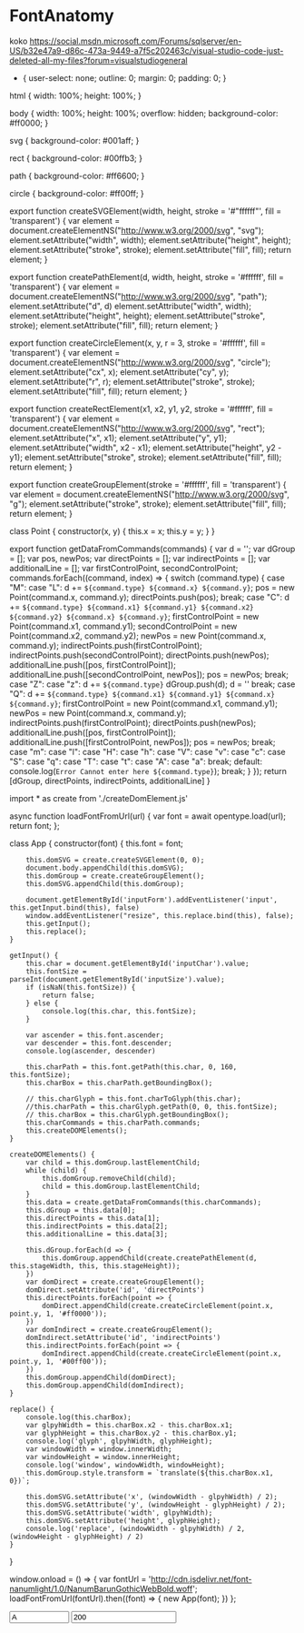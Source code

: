 # FontAnatomy
koko
https://social.msdn.microsoft.com/Forums/sqlserver/en-US/b32e47a9-d86c-473a-9449-a7f5c202463c/visual-studio-code-just-deleted-all-my-files?forum=visualstudiogeneral


* {
    user-select: none;
    outline: 0;
    margin: 0;
    padding: 0;
}

html {
    width: 100%;
    height: 100%;
}

body {
    width: 100%;
    height: 100%;
    overflow: hidden;
    background-color: #ff0000;
}

svg {
    background-color: #001aff;
}

rect {
    background-color: #00ffb3;
}

path {
    background-color: #ff6600;
}

circle {
    background-color: #ff00ff;
}


export function createSVGElement(width, height, stroke = '#"ffffff"', fill = 'transparent') {
    var element = document.createElementNS("http://www.w3.org/2000/svg", "svg");
    element.setAttribute("width", width);
    element.setAttribute("height", height);
    element.setAttribute("stroke", stroke);
    element.setAttribute("fill", fill);
    return element;
}

export function createPathElement(d, width, height, stroke = '#ffffff', fill = 'transparent') {
    var element = document.createElementNS("http://www.w3.org/2000/svg", "path");
    element.setAttribute("d", d)
    element.setAttribute("width", width);
    element.setAttribute("height", height);
    element.setAttribute("stroke", stroke);
    element.setAttribute("fill", fill);
    return element;
}

export function createCircleElement(x, y, r = 3, stroke = '#ffffff', fill = 'transparent') {
    var element = document.createElementNS("http://www.w3.org/2000/svg", "circle");
    element.setAttribute("cx", x);
    element.setAttribute("cy", y);
    element.setAttribute("r", r);
    element.setAttribute("stroke", stroke);
    element.setAttribute("fill", fill);
    return element;
}

export function createRectElement(x1, x2, y1, y2, stroke = '#ffffff', fill = 'transparent') {
    var element = document.createElementNS("http://www.w3.org/2000/svg", "rect");
    element.setAttribute("x", x1);
    element.setAttribute("y", y1);
    element.setAttribute("width", x2 - x1);
    element.setAttribute("height", y2 - y1);
    element.setAttribute("stroke", stroke);
    element.setAttribute("fill", fill);
    return element;
}

export function createGroupElement(stroke = '#ffffff', fill = 'transparent') {
    var element = document.createElementNS("http://www.w3.org/2000/svg", "g");
    element.setAttribute("stroke", stroke);
    element.setAttribute("fill", fill);
    return element;
}


class Point {
    constructor(x, y) {
        this.x = x;
        this.y = y;
    }
}

export function getDataFromCommands(commands) {
    var d = '';
    var dGroup = [];
    var pos, newPos;
    var directPoints = [];
    var indirectPoints = [];
    var additionalLine = [];
    var firstControlPoint, secondControlPoint;
    commands.forEach((command, index) => {
        switch (command.type) {
            case "M":
            case "L":
                d += `${command.type} ${command.x} ${command.y}`;
                pos = new Point(command.x, command.y);
                directPoints.push(pos);
                break;
            case "C":
                d += `${command.type} ${command.x1} ${command.y1} ${command.x2} ${command.y2} ${command.x} ${command.y}`;
                firstControlPoint = new Point(command.x1, command.y1);
                secondControlPoint = new Point(command.x2, command.y2);
                newPos = new Point(command.x, command.y);
                indirectPoints.push(firstControlPoint);
                indirectPoints.push(secondControlPoint);
                directPoints.push(newPos);
                additionalLine.push([pos, firstControlPoint]);
                additionalLine.push([secondControlPoint, newPos]);
                pos = newPos;
                break;
            case "Z":
            case "z":
                d += `${command.type}`
                dGroup.push(d);
                d = ''
                break;
            case "Q":
                d += `${command.type} ${command.x1} ${command.y1} ${command.x} ${command.y}`;
                firstControlPoint = new Point(command.x1, command.y1);
                newPos = new Point(command.x, command.y);
                indirectPoints.push(firstControlPoint);
                directPoints.push(newPos);
                additionalLine.push([pos, firstControlPoint]);
                additionalLine.push([firstControlPoint, newPos]);
                pos = newPos;
                break;
            case "m":
            case "l":
            case "H":
            case "h":
            case "V":
            case "v":
            case "c":
            case "S":
            case "q":
            case "T":
            case "t":
            case "A":
            case "a":
                break;
            default:
                console.log(`Error Cannot enter here ${command.type}`);
                break;
        }
    });
    return [dGroup, directPoints, indirectPoints, additionalLine]
}




import * as create from './createDomElement.js'

async function loadFontFromUrl(url) {
    var font = await opentype.load(url);
    return font;
};

class App {
    constructor(font) {
        this.font = font;

        this.domSVG = create.createSVGElement(0, 0);
        document.body.appendChild(this.domSVG);
        this.domGroup = create.createGroupElement();
        this.domSVG.appendChild(this.domGroup);

        document.getElementById('inputForm').addEventListener('input', this.getInput.bind(this), false)
        window.addEventListener("resize", this.replace.bind(this), false);
        this.getInput();
        this.replace();
    }

    getInput() {
        this.char = document.getElementById('inputChar').value;
        this.fontSize = parseInt(document.getElementById('inputSize').value);
        if (isNaN(this.fontSize)) {
            return false;
        } else {
            console.log(this.char, this.fontSize);
        }

        var ascender = this.font.ascender;
        var descender = this.font.descender;
        console.log(ascender, descender)

        this.charPath = this.font.getPath(this.char, 0, 160, this.fontSize);
        this.charBox = this.charPath.getBoundingBox();

        // this.charGlyph = this.font.charToGlyph(this.char);
        //this.charPath = this.charGlyph.getPath(0, 0, this.fontSize);
        // this.charBox = this.charGlyph.getBoundingBox();
        this.charCommands = this.charPath.commands;
        this.createDOMElements();
    }

    createDOMElements() {
        var child = this.domGroup.lastElementChild;
        while (child) {
            this.domGroup.removeChild(child);
            child = this.domGroup.lastElementChild;
        }
        this.data = create.getDataFromCommands(this.charCommands);
        this.dGroup = this.data[0];
        this.directPoints = this.data[1];
        this.indirectPoints = this.data[2];
        this.additionalLine = this.data[3];

        this.dGroup.forEach(d => {
            this.domGroup.appendChild(create.createPathElement(d, this.stageWidth, this, this.stageHeight));
        })
        var domDirect = create.createGroupElement();
        domDirect.setAttribute('id', 'directPoints')
        this.directPoints.forEach(point => {
            domDirect.appendChild(create.createCircleElement(point.x, point.y, 1, '#ff0000'));
        })
        var domIndirect = create.createGroupElement();
        domIndirect.setAttribute('id', 'indirectPoints')
        this.indirectPoints.forEach(point => {
            domIndirect.appendChild(create.createCircleElement(point.x, point.y, 1, '#00ff00'));
        })
        this.domGroup.appendChild(domDirect);
        this.domGroup.appendChild(domIndirect);
    } 

    replace() {
        console.log(this.charBox);
        var glpyhWidth = this.charBox.x2 - this.charBox.x1;
        var glyphHeight = this.charBox.y2 - this.charBox.y1;
        console.log('glyph', glpyhWidth, glyphHeight);
        var windowWidth = window.innerWidth;
        var windowHeight = window.innerHeight;
        console.log('window', windowWidth, windowHeight);
        this.domGroup.style.transform = `translate(${this.charBox.x1, 0})`;

        this.domSVG.setAttribute('x', (windowWidth - glpyhWidth) / 2);
        this.domSVG.setAttribute('y', (windowHeight - glyphHeight) / 2);
        this.domSVG.setAttribute('width', glpyhWidth);
        this.domSVG.setAttribute('height', glyphHeight);
        console.log('replace', (windowWidth - glpyhWidth) / 2, (windowHeight - glyphHeight) / 2)
    }

}

window.onload = () => {
    var fontUrl = 'http://cdn.jsdelivr.net/font-nanumlight/1.0/NanumBarunGothicWebBold.woff';
    loadFontFromUrl(fontUrl).then((font) => {
        new App(font);
    })
};


<!DOCTYPE html>
<html lang="en">

<head>
    <meta charset="UTF-8">
    <meta http-equiv="X-UA-Compatible" content="IE=edge,chrome=1" />
    <meta name="viewport" content="width=device-width, initial-scale=1, maximum-scale=1, user-scalable=0">
    <title>Font Anatomy</title>
    <link rel="stylesheet" type="text/css" href="style.css">
    <script src="https://cdn.jsdelivr.net/npm/opentype.js@latest/dist/opentype.min.js"></script>
</head>

<body>
    <form id='inputForm'>
        <input type="text" id="inputChar" maxlength="8" size="10" value='A'>
        <input type="number" id="inputSize" size="10" value='200'>
    </form>
    <script type="module" src="app.js"></script>
</body>

</html>






